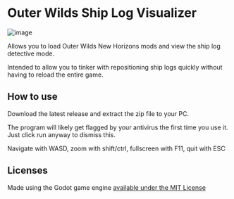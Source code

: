 # Outer Wilds Ship Log Visualizer

![image](https://github.com/xen-42/ship-log-visualizer/assets/22628069/a9e9752b-a692-4350-afc3-4c165d86e7a1)

Allows you to load Outer Wilds New Horizons mods and view the ship log detective mode. 

Intended to allow you to tinker with repositioning ship logs quickly without having to reload the entire game.

## How to use

Download the latest release and extract the zip file to your PC.

The program will likely get flagged by your antivirus the first time you use it. Just click run anyway to dismiss this.

Navigate with WASD, zoom with shift/ctrl, fullscreen with F11, quit with ESC

## Licenses

Made using the Godot game engine [available under the MIT License](https://godotengine.org/license)
